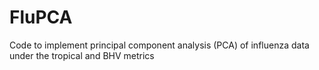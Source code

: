 # FluPCA
Code to implement principal component analysis (PCA) of influenza data under the tropical and BHV metrics
